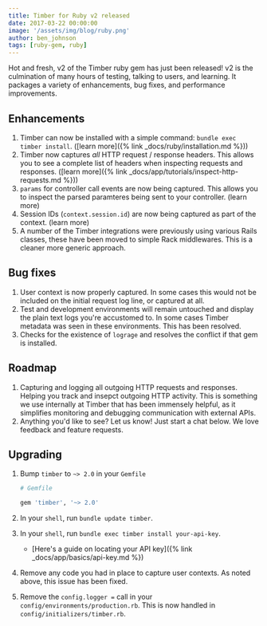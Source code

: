 ```yaml
---
title: Timber for Ruby v2 released
date: 2017-03-22 00:00:00
image: '/assets/img/blog/ruby.png'
author: ben_johnson
tags: [ruby-gem, ruby]
---
```


Hot and fresh, v2 of the Timber ruby gem has just been released! v2 is the culmination
of many hours of testing, talking to users, and learning. It packages a variety of enhancements,
bug fixes, and performance improvements.


## Enhancements

1. Timber can now be installed with a simple command: `bundle exec timber install`. ([learn more]({% link _docs/ruby/installation.md %}))
2. Timber now captures _all_ HTTP request / response headers. This allows you to see a complete
   list of headers when inspecting requests and responses. ([learn more]({% link _docs/app/tutorials/inspect-http-requests.md %}))
3. `params` for controller call events are now being captured. This allows you to inspect the
   parsed paramteres being sent to your controller. (learn more)
4. Session IDs (`context.session.id`) are now being captured as part of the context. (learn more)
5. A number of the Timber integrations were previously using various Rails classes, these have
   been moved to simple Rack middlewares. This is a cleaner more generic approach.


## Bug fixes

1. User context is now properly captured. In some cases this would not be included on the initial
   request log line, or captured at all.
2. Test and development environments will remain untouched and display the plain text logs you're
   accustomed to. In some cases Timber metadata was seen in these environments. This has been
   resolved.
3. Checks for the existence of `lograge` and resolves the conflict if that gem is installed.


## Roadmap

1. Capturing and logging all outgoing HTTP requests and responses. Helping you track and insepct
   outgoing HTTP activity. This is something we use internally at Timber that has been immensely
   helpful, as it simplifies monitoring and debugging communication with external APIs.
2. Anything you'd like to see? Let us know! Just start a chat below. We love feedback and feature
   requests.


## Upgrading

1. Bump `timber` to `~> 2.0` in your `Gemfile`

    ```ruby
    # Gemfile

    gem 'timber', '~> 2.0'
    ```

2. In your `shell`, run `bundle update timber`.

3. In your `shell`, run `bundle exec timber install your-api-key`.

    * [Here's a guide on locating your API key]({% link _docs/app/basics/api-key.md %})

4. Remove any code you had in place to capture user contexts. As noted above, this issue has
   been fixed.

5. Remove the `config.logger =` call in your `config/environments/production.rb`. This is
   now handled in `config/initializers/timber.rb`.